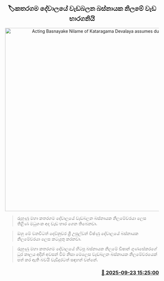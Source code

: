 <p align='center'><b><h2 align='center' title='Acting Basnayake Nilame of Kataragama Devalaya assumes duties'>🏷කතරගම දේවාලයේ වැඩබලන බස්නායක නිලමේ වැඩ භාරගනියි</h2></b></p>
<p align='center'><img src='https://helakuru.sgp1.cdn.digitaloceanspaces.com/esana/images/lib/katharagama-dewalaya.jpg' width='600' alt='Acting Basnayake Nilame of Kataragama Devalaya assumes duties'></p>

> රුහුණු මහා කතරගම දේවාලයේ වැඩබලන බස්නායක නිලමේවරයා ලෙස තිළිණ මධුශංක අද වැඩ භාර ගෙන තිබෙනවා.

> ඔහු මේ වනවිටත් දෙව්නුවර ශ්‍රී උපුල්වන් විෂ්ණු දේවාලයේ බස්නායක නිලමේවරයා ලෙස කටයුතු කරනවා.

> රුහුණු මහා කතරගම දේවාලයේ හිටපු බස්නායක නිලමේ ඩිෂාන් ගුණසේකරගේ ධුර කාලය අදින් අවසන් වීම නිසා මෙලෙස වැඩබලන බස්නායක නිලමේවරයෙක් පත් කර ඇති බවයි වැඩිදුරටත් සඳහන් වන්නේ.



<h3 align='right'><a href='https://www.helakuru.lk/esana/p/113906/'>📅 2025-09-23 15:25:00</a></h3>
